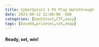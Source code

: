 ```yaml
---
title: CyberSploit 1 PG Play Walkthrough
date: 2023-09-12 12:00:00 -500
categories: [boot2root,CTF,easy]
tags: [base64,privesec,ssh,nmap]
---
```

#### Ready, set, win! 